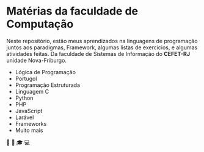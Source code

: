 # Matérias da faculdade de Computação

Neste repositório, estão meus aprendizados na linguagens de programação juntos aos paradigmas, Framework, algumas listas de exercícios, e algumas atividades feitas. Da faculdade de Sistemas de Informação do **CEFET-RJ** unidade Nova-Friburgo. 

* Lógica de Programação
 * Portugol
* Programação Estruturada
 * Linguagem C
* Python
* PHP
* JavaScript
* Larável
* Frameworks
* Muito mais

:facepunch: :muscle: :mortar_board: :computer:
